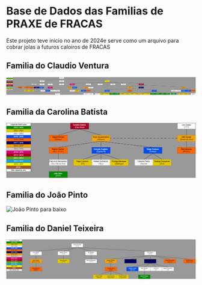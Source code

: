 # Base de Dados das Familias de PRAXE de FRACAS

Este projeto teve inicio no ano de 2024e serve como um arquivo para cobrar jolas a futuros caloiros de FRACAS

## Familia do Claudio Ventura
![Claudio Ventura para baixo](/Familia_do_Claudio_Ventura.png)

## Familia da Carolina Batista
![Carolina Batista para baixo](/Familia_da_Carolina_Batista.png)

## Familia do João Pinto
![João Pinto para baixo](/Familia_do_João_Pinto.png)

## Familia do Daniel Teixeira
![Daniel Teixeira para baixo](/Familia_do_Daniel_Teixeira.png)

